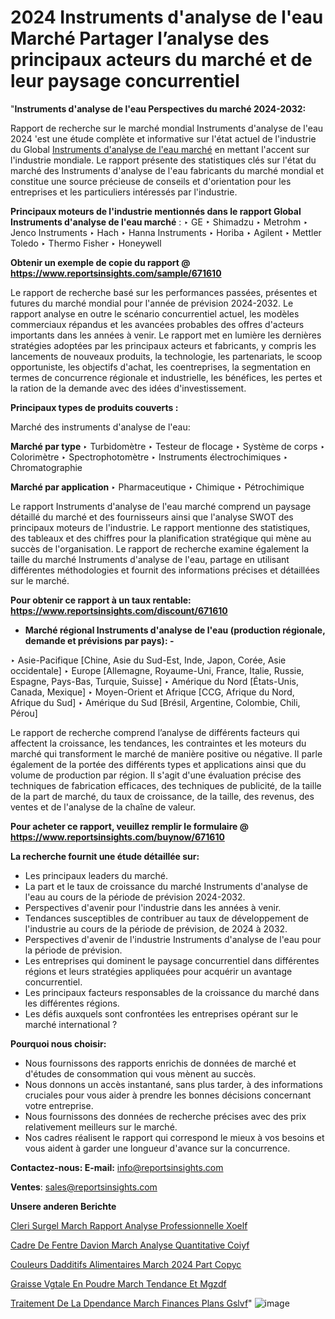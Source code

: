 # 2024 Instruments d'analyse de l'eau Marché Partager l’analyse des principaux acteurs du marché et de leur paysage concurrentiel

"<strong>Instruments d'analyse de l'eau Perspectives du marché 2024-2032:</strong>

Rapport de recherche sur le marché mondial Instruments d'analyse de l'eau 2024 'est une étude complète et informative sur l'état actuel de l'industrie du Global <a href=https://www.reportsinsights.com/sample/671610>Instruments d'analyse de l'eau marché</a> en mettant l'accent sur l'industrie mondiale. Le rapport présente des statistiques clés sur l'état du marché des Instruments d'analyse de l'eau fabricants du marché mondial et constitue une source précieuse de conseils et d'orientation pour les entreprises et les particuliers intéressés par l'industrie.

<strong>Principaux moteurs de l'industrie mentionnés dans le rapport Global Instruments d'analyse de l'eau marché</strong> :
‣ GE
‣ Shimadzu
‣ Metrohm
‣ Jenco Instruments
‣ Hach
‣ Hanna Instruments
‣ Horiba
‣ Agilent
‣ Mettler Toledo
‣ Thermo Fisher
‣ Honeywell

<strong>Obtenir un exemple de copie du rapport @ <a href=https://www.reportsinsights.com/sample/671610>https://www.reportsinsights.com/sample/671610</a></strong>

Le rapport de recherche basé sur les performances passées, présentes et futures du marché mondial pour l'année de prévision 2024-2032. Le rapport analyse en outre le scénario concurrentiel actuel, les modèles commerciaux répandus et les avancées probables des offres d'acteurs importants dans les années à venir. Le rapport met en lumière les dernières stratégies adoptées par les principaux acteurs et fabricants, y compris les lancements de nouveaux produits, la technologie, les partenariats, le scoop opportuniste, les objectifs d'achat, les coentreprises, la segmentation en termes de concurrence régionale et industrielle, les bénéfices, les pertes et la ration de la demande avec des idées d'investissement.

<strong>Principaux types de produits couverts :</strong>

Marché des instruments d'analyse de l'eau:

<strong>Marché par type </strong>
‣ Turbidomètre
‣ Testeur de flocage
‣ Système de corps
‣ Colorimètre
‣ Spectrophotomètre
‣ Instruments électrochimiques
‣ Chromatographie

<strong>Marché par application </strong>
‣ Pharmaceutique
‣ Chimique
‣ Pétrochimique

Le rapport Instruments d'analyse de l'eau marché comprend un paysage détaillé du marché et des fournisseurs ainsi que l'analyse SWOT des principaux moteurs de l'industrie. Le rapport mentionne des statistiques, des tableaux et des chiffres pour la planification stratégique qui mène au succès de l'organisation. Le rapport de recherche examine également la taille du marché Instruments d'analyse de l'eau, partage en utilisant différentes méthodologies et fournit des informations précises et détaillées sur le marché.

<strong>Pour obtenir ce rapport à un taux rentable: <a href=https://www.reportsinsights.com/discount/671610>https://www.reportsinsights.com/discount/671610</a></strong>
<ul>
  <li><strong>Marché régional Instruments d'analyse de l'eau (production régionale, demande et prévisions par pays): -</strong></li>
</ul>
‣ Asie-Pacifique [Chine, Asie du Sud-Est, Inde, Japon, Corée, Asie occidentale]
‣ Europe [Allemagne, Royaume-Uni, France, Italie, Russie, Espagne, Pays-Bas, Turquie, Suisse]
‣ Amérique du Nord [États-Unis, Canada, Mexique]
‣ Moyen-Orient et Afrique [CCG, Afrique du Nord, Afrique du Sud]
‣ Amérique du Sud [Brésil, Argentine, Colombie, Chili, Pérou]

Le rapport de recherche comprend l’analyse de différents facteurs qui affectent la croissance, les tendances, les contraintes et les moteurs du marché qui transforment le marché de manière positive ou négative. Il parle également de la portée des différents types et applications ainsi que du volume de production par région. Il s'agit d'une évaluation précise des techniques de fabrication efficaces, des techniques de publicité, de la taille de la part de marché, du taux de croissance, de la taille, des revenus, des ventes et de l'analyse de la chaîne de valeur.

<strong>Pour acheter ce rapport, veuillez remplir le formulaire @   <a href=https://www.reportsinsights.com/buynow/671610>https://www.reportsinsights.com/buynow/671610</a></strong>

<strong>La recherche fournit une étude détaillée sur:</strong>
<ul>
  <li>Les principaux leaders du marché.</li>
  <li>La part et le taux de croissance du marché Instruments d'analyse de l'eau au cours de la période de prévision 2024-2032.</li>
  <li>Perspectives d'avenir pour l'industrie dans les années à venir.</li>
  <li>Tendances susceptibles de contribuer au taux de développement de l'industrie au cours de la période de prévision, de 2024 à 2032.</li>
  <li>Perspectives d'avenir de l'industrie Instruments d'analyse de l'eau pour la période de prévision.</li>
  <li>Les entreprises qui dominent le paysage concurrentiel dans différentes régions et leurs stratégies appliquées pour acquérir un avantage concurrentiel.</li>
  <li>Les principaux facteurs responsables de la croissance du marché dans les différentes régions.</li>
  <li>Les défis auxquels sont confrontées les entreprises opérant sur le marché international ?</li>
</ul>
<strong>Pourquoi nous choisir:</strong>
<ul>
  <li>Nous fournissons des rapports enrichis de données de marché et d'études de consommation qui vous mènent au succès.</li>
  <li>Nous donnons un accès instantané, sans plus tarder, à des informations cruciales pour vous aider à prendre les bonnes décisions concernant votre entreprise.</li>
  <li>Nous fournissons des données de recherche précises avec des prix relativement meilleurs sur le marché.</li>
  <li>Nos cadres réalisent le rapport qui correspond le mieux à vos besoins et vous aident à garder une longueur d'avance sur la concurrence.</li>
</ul>
<strong>Contactez-nous:
</strong><strong>E-mail:</strong> <a href=mailto:info@reportsinsights.com>info@reportsinsights.com</a>

<strong>Ventes</strong>: <a href=mailto:sales@reportsinsights.com>sales@reportsinsights.com</a>

<strong>Unsere anderen Berichte</strong>

<a href=https://www.linkedin.com/pulse/c%C3%A9leri-surgel%C3%A9-march%C3%A9-rapport-analyse-professionnelle-xoelf/>Cleri Surgel March Rapport Analyse Professionnelle Xoelf</a>

<a href=https://www.linkedin.com/pulse/cadre-de-fen%C3%AAtre-davion-march%C3%A9-analyse-quantitative-coiyf/>Cadre De Fentre Davion March Analyse Quantitative Coiyf</a>

<a href=https://www.linkedin.com/pulse/couleurs-dadditifs-alimentaires-march%C3%A9-2024-part-copyc/>Couleurs Dadditifs Alimentaires March 2024 Part Copyc</a>

<a href=https://www.linkedin.com/pulse/graisse-v%C3%A9g%C3%A9tale-en-poudre-march%C3%A9-tendance-et-mgzdf/>Graisse Vgtale En Poudre March Tendance Et Mgzdf</a>

<a href=https://www.linkedin.com/pulse/traitement-de-la-d%C3%A9pendance-march%C3%A9-finances-plans-gslvf/>Traitement De La Dpendance March Finances Plans Gslvf</a>"
![image](https://github.com/daminid12/RItrends/assets/158430485/49b5652b-40a7-4e92-b2c1-dd47d51f0de2)
